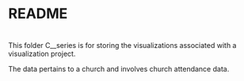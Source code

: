 # README
#
This folder C__series is for storing the visualizations associated with a visualization project. 

The data pertains to a church and involves church attendance data.
